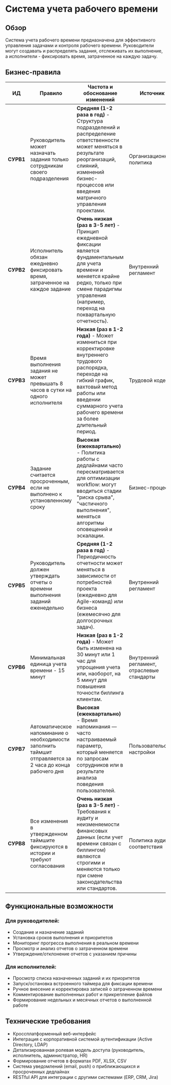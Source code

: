 # Система учета рабочего времени

## Обзор

Система учета рабочего времени предназначена для эффективного управления задачами и контроля рабочего времени. Руководители могут создавать и распределять задания, отслеживать их выполнение, а исполнители - фиксировать время, затраченное на каждую задачу.

## Бизнес-правила

| ИД | Правило | Частота и обоснование изменений | Источник |
|---|---|---|---|
| **СУРВ1** | Руководитель может назначать задания только сотрудникам своего подразделения | **Средняя (1-2 раза в год)** - Структура подразделений и распределение ответственности может меняться в результате реорганизаций, слияний, изменений бизнес-процессов или введения матричного управления проектами. | Организационная политика |
| **СУРВ2** | Исполнитель обязан ежедневно фиксировать время, затраченное на каждое задание | **Очень низкая (раз в 3-5 лет)** - Принцип ежедневной фиксации является фундаментальным для учета времени и меняется крайне редко, только при смене парадигмы управления (например, переход на поквартальную отчетность). | Внутренний регламент |
| **СУРВ3** | Время выполнения задания не может превышать 8 часов в сутки на одного исполнителя | **Низкая (раз в 1-2 года)** - Может измениться при корректировке внутреннего трудового распорядка, переходе на гибкий график, вахтовый метод работы или введении суммарного учета рабочего времени за более длительный период. | Трудовой кодекс |
| **СУРВ4** | Задание считается просроченным, если не выполнено к установленному сроку | **Высокая (ежеквартально)** - Политика работы с дедлайнами часто пересматривается для оптимизации workflow: могут вводиться стадии "риска срыва", "частичного выполнения", меняться алгоритмы оповещений и эскалации. | Бизнес-процессы |
| **СУРВ5** | Руководитель должен утверждать отчеты о времени выполнения заданий еженедельно | **Средняя (1-2 раза в год)** - Периодичность отчетности может меняться в зависимости от потребностей проекта (ежедневно для Agile-команд) или бизнеса (ежемесячно для долгосрочных задач). | Внутренний регламент |
| **СУРВ6** | Минимальная единица учета времени - 15 минут | **Низкая (раз в 1-2 года)** - Может быть изменена на 30 минут или 1 час для упрощения учета или, наоборот, на 5 минут для повышения точности биллинга клиентам. | Внутренний регламент, отраслевые стандарты |
| **СУРВ7** | Автоматическое напоминание о необходимости заполнить таймшит отправляется за 2 часа до конца рабочего дня | **Высокая (ежеквартально)** - Время напоминания — часто настраиваемый параметр, который меняется по запросам сотрудников или в результате анализа поведения пользователей. | Пользовательские настройки |
| **СУРВ8** | Все изменения в утвержденном таймшите фиксируются в истории и требуют согласования | **Очень низкая (раз в 3-5 лет)** - Требования к аудиту и неизменяемости финансовых данных (если учет времени связан с биллингом) являются строгими и меняются только при смене законодательства или стандартов. | Политика аудита и соответствия |

## Функциональные возможности

### Для руководителей:
- Создание и назначение заданий
- Установка сроков выполнения и приоритетов
- Мониторинг прогресса выполнения в реальном времени
- Просмотр и анализ отчетов о затраченном времени
- Утверждение/отклонение отчетов с указанием причины

### Для исполнителей:
- Просмотр списка назначенных заданий и их приоритетов
- Запуск/остановка встроенного таймера для фиксации времени
- Ручное внесение и корректировка записей о затраченном времени
- Комментирование выполненных работ и прикрепление файлов
- Формирование недельных и месячных отчетов о выполненной работе

## Технические требования

- Кроссплатформенный веб-интерфейс
- Интеграция с корпоративной системой аутентификации (Active Directory, LDAP)
- Детализированная ролевая модель доступа (руководитель, исполнитель, администратор, HR)
- Формирование отчетов в форматах PDF, XLSX, CSV
- Система уведомлений (email, push) о приближающихся и просроченных дедлайнах
- RESTful API для интеграции с другими системами (ERP, CRM, Jira)
